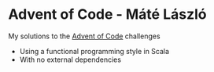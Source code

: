 # Advent of Code - Máté László
My solutions to the [Advent of Code](https://adventofcode.com/) challenges
- Using a functional programming style in Scala
- With no external dependencies

